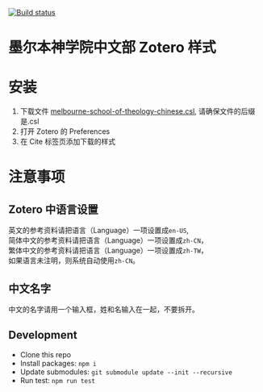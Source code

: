[![Build status](https://ci.appveyor.com/api/projects/status/5iy5b7t8x8avp4rw/branch/master?svg=true)](https://ci.appveyor.com/project/YingbiaoWang/mstc-csl/branch/master)

# 墨尔本神学院中文部 Zotero 样式

# 安装

1. 下载文件 [melbourne-school-of-theology-chinese.csl](https://github.com/yingbiao/mstc-csl/raw/master/melbourne-school-of-theology-chinese.csl), 请确保文件的后缀是.csl
2. 打开 Zotero 的 Preferences
3. 在 Cite 标签页添加下载的样式

# 注意事项

## Zotero 中语言设置

英文的参考资料请把语言（Language）一项设置成`en-US`,  
简体中文的参考资料请把语言（Language）一项设置成`zh-CN`，  
繁体中文的参考资料请把语言（Language）一项设置成`zh-TW`，  
如果语言未注明，则系统自动使用`zh-CN`。

## 中文名字

中文的名字请用一个输入框，姓和名输入在一起，不要拆开。

## Development

- Clone this repo
- Install packages: `npm i`
- Update submodules: `git submodule update --init --recursive`
- Run test: `npm run test`
